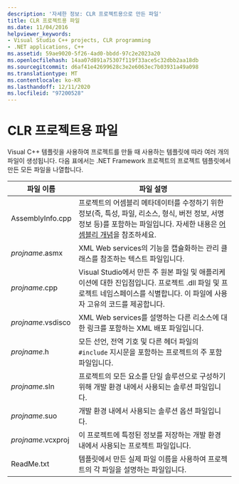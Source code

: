 ```yaml
---
description: '자세한 정보: CLR 프로젝트용으로 만든 파일'
title: CLR 프로젝트용 파일
ms.date: 11/04/2016
helpviewer_keywords:
- Visual Studio C++ projects, CLR programming
- .NET applications, C++
ms.assetid: 59ae9020-5f26-4ad0-bbdd-97c2e2023a20
ms.openlocfilehash: 14aa07d891a75307f119f33ace5c32dbb2aa18db
ms.sourcegitcommit: d6af41e42699628c3e2e6063ec7b03931a49a098
ms.translationtype: MT
ms.contentlocale: ko-KR
ms.lasthandoff: 12/11/2020
ms.locfileid: "97200528"
---
```

# <a name="files-created-for-clr-projects"></a>CLR 프로젝트용 파일

Visual C++ 템플릿을 사용하여 프로젝트를 만들 때 사용하는 템플릿에 따라 여러 개의 파일이 생성됩니다. 다음 표에서는 .NET Framework 프로젝트의 프로젝트 템플릿에서 만든 모든 파일을 나열합니다.

|파일 이름|파일 설명|
|---------------|----------------------|
|AssemblyInfo.cpp|프로젝트의 어셈블리 메타데이터를 수정하기 위한 정보(즉, 특성, 파일, 리소스, 형식, 버전 정보, 서명 정보 등)를 포함하는 파일입니다. 자세한 내용은 [어셈블리 개념](/dotnet/framework/app-domains/assembly-contents)을 참조하세요.|
|*projname*.asmx|XML Web services의 기능을 캡슐화하는 관리 클래스를 참조하는 텍스트 파일입니다.|
|*projname*.cpp|Visual Studio에서 만든 주 원본 파일 및 애플리케이션에 대한 진입점입니다. 프로젝트 .dll 파일 및 프로젝트 네임스페이스를 식별합니다. 이 파일에 사용자 고유의 코드를 제공합니다.|
|*projname*.vsdisco|XML Web services를 설명하는 다른 리소스에 대한 링크를 포함하는 XML 배포 파일입니다.|
|*projname*.h|모든 선언, 전역 기호 및 다른 헤더 파일의 `#include` 지시문을 포함하는 프로젝트의 주 포함 파일입니다.|
|*projname*.sln|프로젝트의 모든 요소를 단일 솔루션으로 구성하기 위해 개발 환경 내에서 사용되는 솔루션 파일입니다.|
|*projname*.suo|개발 환경 내에서 사용되는 솔루션 옵션 파일입니다.|
|*projname*.vcxproj|이 프로젝트에 특정된 정보를 저장하는 개발 환경 내에서 사용되는 프로젝트 파일입니다.|
|ReadMe.txt|템플릿에서 만든 실제 파일 이름을 사용하여 프로젝트의 각 파일을 설명하는 파일입니다.|
